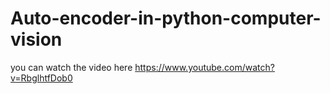 # Auto-encoder-in-python-computer-vision
you can watch the video here https://www.youtube.com/watch?v=RbglhtfDob0
